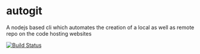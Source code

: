 # autogit
A nodejs based cli which automates the creation of a local as well as remote repo on the code hosting websites

[![Build Status](https://travis-ci.org/ram2510/autogit.svg?branch=master)](https://travis-ci.org/ram2510/autogit)
